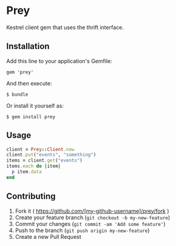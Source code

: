 # Prey

Kestrel client gem that uses the thrift interface.

## Installation

Add this line to your application's Gemfile:

    gem 'prey'

And then execute:

    $ bundle

Or install it yourself as:

    $ gem install prey

## Usage

```ruby
client = Prey::Client.new
client.put("events", "something")
items = client.get("events")
items.each do |item|
  p item.data
end
```

## Contributing

1. Fork it ( https://github.com/[my-github-username]/prey/fork )
2. Create your feature branch (`git checkout -b my-new-feature`)
3. Commit your changes (`git commit -am 'Add some feature'`)
4. Push to the branch (`git push origin my-new-feature`)
5. Create a new Pull Request
